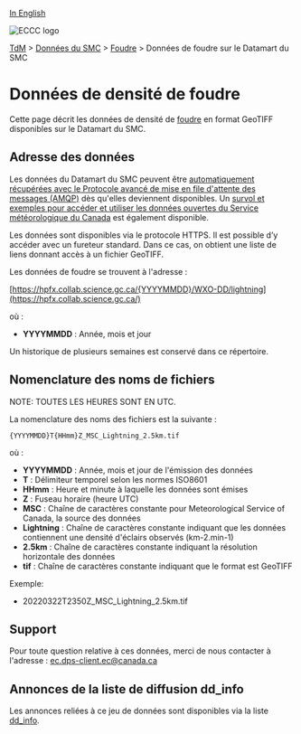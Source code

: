 [In English](readme_lightning-datamart_en.md)

![ECCC logo](../../img_eccc-logo.png)

[TdM](../../readme_fr.md) > [Données du SMC](../readme_fr.md) > [Foudre](readme_lightning_fr.md) > Données de foudre sur le Datamart du SMC

# Données de densité de foudre

Cette page décrit les données de densité de [foudre](readme_lightning_fr.md) en format GeoTIFF disponibles sur le Datamart du SMC.

## Adresse des données 

Les données du Datamart du SMC peuvent être [automatiquement récupérées avec le Protocole avancé de mise en file d'attente des messages (AMQP)](../../msc-datamart/amqp_fr.md) dès qu'elles deviennent disponibles. Un [survol et exemples pour accéder et utiliser les données ouvertes du Service météorologique du Canada](../../usage/readme_fr.md) est également disponible.

Les données sont disponibles via le protocole HTTPS. Il est possible d’y accéder avec un fureteur standard. Dans ce cas, on obtient une liste de liens donnant accès à un fichier GeoTIFF.

Les données de foudre se trouvent à l'adresse :

[https://hpfx.collab.science.gc.ca/{YYYYMMDD}/WXO-DD/lightning](https://hpfx.collab.science.gc.ca/)

où :

* __YYYYMMDD__ : Année, mois et jour 

Un historique de plusieurs semaines est conservé dans ce répertoire.

## Nomenclature des noms de fichiers 

NOTE: TOUTES LES HEURES SONT EN UTC.

La nomenclature des noms des fichiers est la suivante :

`{YYYYMMDD}T{HHmm}Z_MSC_Lightning_2.5km.tif`

où :

* __YYYYMMDD__ : Année, mois et jour de l'émission des données
* __T__ : Délimiteur temporel selon les normes ISO8601
* __HHmm__ : Heure et  minute à laquelle les données sont émises
* __Z__ : Fuseau horaire (heure UTC)
* __MSC__ : Chaîne de caractères constante pour Meteorological Service of Canada, la source des données
* __Lightning__ : Chaîne de caractères constante indiquant que les données contiennent une densité d'éclairs observés (km-2.min-1)
* __2.5km__ : Chaîne de caractères constante indiquant la résolution horizontale des données
* __tif__ : Chaîne de caractères constante indiquant que le format est GeoTIFF

Exemple:

* 20220322T2350Z_MSC_Lightning_2.5km.tif

## Support

Pour toute question relative à ces données, merci de nous contacter à l'adresse : [ec.dps-client.ec@canada.ca](mailto:ec.dps-client.ec@canada.ca)

## Annonces de la liste de diffusion dd_info 

Les annonces reliées à ce jeu de données sont disponibles via la liste [dd_info](https://lists.ec.gc.ca/cgi-bin/mailman/listinfo/dd_info).
